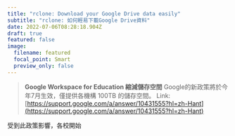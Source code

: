 ```yaml
---
title: "rclone: Download your Google Drive data easily"
subtitle: "rclone: 如何輕易下載Google Drive資料"
date: 2022-07-06T08:28:18.904Z
draft: true
featured: false
image:
  filename: featured
  focal_point: Smart
  preview_only: false
---
```

> **Google Workspace for Education 縮減儲存空間**
Google的新政策將於今年7月生效，僅提供各機構 100TB 的儲存空間。
Link: [https://support.google.com/a/answer/10431555?hl=zh-Hant](https://support.google.com/a/answer/10431555?hl=zh-Hant)

受到此政策影響，各校開始